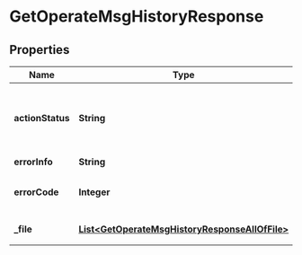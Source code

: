 

# GetOperateMsgHistoryResponse


## Properties

| Name | Type | Description | Notes |
|------------ | ------------- | ------------- | -------------|
|**actionStatus** | **String** | 请求处理的结果，OK 表示处理成功，FAIL 表示失败 |  [optional] |
|**errorInfo** | **String** | 错误信息 |  [optional] |
|**errorCode** | **Integer** | 错误码，0表示成功，非0表示失败 |  |
|**_file** | [**List&lt;GetOperateMsgHistoryResponseAllOfFile&gt;**](GetOperateMsgHistoryResponseAllOfFile.md) | 消息记录文件下载信息 |  [optional] |



